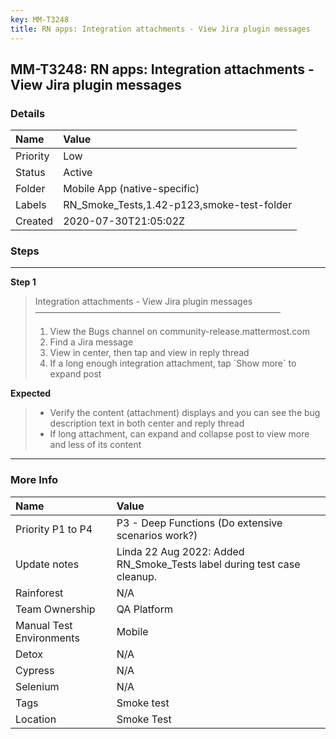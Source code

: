 ```yaml
---
key: MM-T3248
title: RN apps: Integration attachments - View Jira plugin messages
---
```


## MM-T3248: RN apps: Integration attachments - View Jira plugin messages

### Details

| Name     | Value                                      |
| :------- | :----------------------------------------- |
| Priority | Low                                        |
| Status   | Active                                     |
| Folder   | Mobile App (native-specific)               |
| Labels   | RN_Smoke_Tests,1.42-p123,smoke-test-folder |
| Created  | 2020-07-30T21:05:02Z                       |

### Steps

<hr/>

**Step 1**

> <article>Integration attachments - View Jira plugin messages<br>————————————————————————————<ol><li>View the Bugs channel on community-release.mattermost.com</li><li> Find a Jira message</li><li> View in center, then tap and view in reply thread</li><li>If a long enough integration attachment, tap `Show more` to expand post</li></ol></article>

**Expected**

> <article><ul><li>Verify the content (attachment) displays and you can see the bug description text in both center and reply thread</li><li>If long attachment, can expand and collapse post to view more and less of its content</li></ul></article>

<hr/>

### More Info

| Name                     | Value                                                                   |
| :----------------------- | :---------------------------------------------------------------------- |
| Priority P1 to P4        | P3 - Deep Functions (Do extensive scenarios work?)                      |
| Update notes             | Linda 22 Aug 2022: Added RN_Smoke_Tests label during test case cleanup. |
| Rainforest               | N/A                                                                     |
| Team Ownership           | QA Platform                                                             |
| Manual Test Environments | Mobile                                                                  |
| Detox                    | N/A                                                                     |
| Cypress                  | N/A                                                                     |
| Selenium                 | N/A                                                                     |
| Tags                     | Smoke test                                                              |
| Location                 | Smoke Test                                                              |
